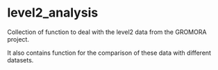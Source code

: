 # level2_analysis

Collection of function to deal with the level2 data from the GROMORA project.

It also contains function for the comparison of these data with different datasets. 
